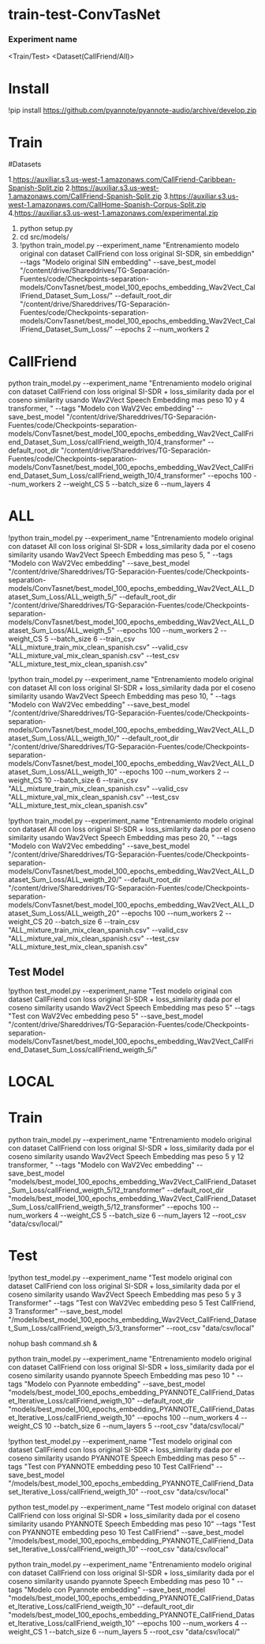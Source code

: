 # train-test-ConvTasNet

### Experiment name
<Train/Test> <Dataset(CallFriend/All)> <tipo de loss> <tipo de embedding>



# Install

!pip install https://github.com/pyannote/pyannote-audio/archive/develop.zip

# Train


#Datasets

1.https://auxiliar.s3.us-west-1.amazonaws.com/CallFriend-Caribbean-Spanish-Split.zip
2.https://auxiliar.s3.us-west-1.amazonaws.com/CallFriend-Spanish-Split.zip
3.https://auxiliar.s3.us-west-1.amazonaws.com/CallHome-Spanish-Corpus-Split.zip
4.https://auxiliar.s3.us-west-1.amazonaws.com/experimental.zip

1. python setup.py
2. cd src/models/
3. !python train_model.py --experiment_name "Entrenamiento modelo original con dataset CallFriend con loss original SI-SDR, sin embeddign" --tags "Modelo original SIN embedding" --save_best_model "/content/drive/Shareddrives/TG-Separación-Fuentes/code/Checkpoints-separation-models/ConvTasnet/best_model_100_epochs_embedding_Wav2Vect_CallFriend_Dataset_Sum_Loss/" --default_root_dir "/content/drive/Shareddrives/TG-Separación-Fuentes/code/Checkpoints-separation-models/ConvTasnet/best_model_100_epochs_embedding_Wav2Vect_CallFriend_Dataset_Sum_Loss/" --epochs 2 --num_workers 2




# CallFriend

python train_model.py --experiment_name "Entrenamiento modelo original \
con dataset CallFriend con loss original SI-SDR + loss_similarity dada por el coseno similarity usando Wav2Vect Speech Embedding mas peso 10 y 4 transformer,  " --tags "Modelo con WaV2Vec embedding" --save_best_model "/content/drive/Shareddrives/TG-Separación-Fuentes/code/Checkpoints-separation-models/ConvTasnet/best_model_100_epochs_embedding_Wav2Vect_CallFriend_Dataset_Sum_Loss/callFriend_weigth_10/4_transformer" --default_root_dir "/content/drive/Shareddrives/TG-Separación-Fuentes/code/Checkpoints-separation-models/ConvTasnet/best_model_100_epochs_embedding_Wav2Vect_CallFriend_Dataset_Sum_Loss/callFriend_weigth_10/4_transformer" --epochs 100 --num_workers 2 --weight_CS 5 --batch_size 6 --num_layers 4



# ALL

!python train_model.py --experiment_name "Entrenamiento modelo original \
con dataset All con loss original SI-SDR + loss_similarity dada por el coseno similarity usando Wav2Vect Speech Embedding mas peso 5,  " --tags "Modelo con WaV2Vec embedding" --save_best_model "/content/drive/Shareddrives/TG-Separación-Fuentes/code/Checkpoints-separation-models/ConvTasnet/best_model_100_epochs_embedding_Wav2Vect_ALL_Dataset_Sum_Loss/ALL_weigth_5/" --default_root_dir "/content/drive/Shareddrives/TG-Separación-Fuentes/code/Checkpoints-separation-models/ConvTasnet/best_model_100_epochs_embedding_Wav2Vect_ALL_Dataset_Sum_Loss/ALL_weigth_5" --epochs 100 --num_workers 2 --weight_CS 5 --batch_size 6 --train_csv "ALL_mixture_train_mix_clean_spanish.csv" --valid_csv "ALL_mixture_val_mix_clean_spanish.csv" --test_csv "ALL_mixture_test_mix_clean_spanish.csv"



!python train_model.py --experiment_name "Entrenamiento modelo original \
con dataset All con loss original SI-SDR + loss_similarity dada por el coseno similarity usando Wav2Vect Speech Embedding mas peso 10,  " --tags "Modelo con WaV2Vec embedding" --save_best_model "/content/drive/Shareddrives/TG-Separación-Fuentes/code/Checkpoints-separation-models/ConvTasnet/best_model_100_epochs_embedding_Wav2Vect_ALL_Dataset_Sum_Loss/ALL_weigth_10/" --default_root_dir "/content/drive/Shareddrives/TG-Separación-Fuentes/code/Checkpoints-separation-models/ConvTasnet/best_model_100_epochs_embedding_Wav2Vect_ALL_Dataset_Sum_Loss/ALL_weigth_10" --epochs 100 --num_workers 2 --weight_CS 10 --batch_size 6 --train_csv "ALL_mixture_train_mix_clean_spanish.csv" --valid_csv "ALL_mixture_val_mix_clean_spanish.csv" --test_csv "ALL_mixture_test_mix_clean_spanish.csv"



!python train_model.py --experiment_name "Entrenamiento modelo original \
con dataset All con loss original SI-SDR + loss_similarity dada por el coseno similarity usando Wav2Vect Speech Embedding mas peso 20,  " --tags "Modelo con WaV2Vec embedding" --save_best_model "/content/drive/Shareddrives/TG-Separación-Fuentes/code/Checkpoints-separation-models/ConvTasnet/best_model_100_epochs_embedding_Wav2Vect_ALL_Dataset_Sum_Loss/ALL_weigth_20/" --default_root_dir "/content/drive/Shareddrives/TG-Separación-Fuentes/code/Checkpoints-separation-models/ConvTasnet/best_model_100_epochs_embedding_Wav2Vect_ALL_Dataset_Sum_Loss/ALL_weigth_20" --epochs 100 --num_workers 2 --weight_CS 20 --batch_size 6 --train_csv "ALL_mixture_train_mix_clean_spanish.csv" --valid_csv "ALL_mixture_val_mix_clean_spanish.csv" --test_csv "ALL_mixture_test_mix_clean_spanish.csv"




## Test Model

!python test_model.py --experiment_name "Test modelo original con dataset CallFriend con loss original SI-SDR + loss_similarity dada por el coseno similarity usando Wav2Vect Speech Embedding mas peso 5" --tags "Test con WaV2Vec embedding peso 5" --save_best_model "/content/drive/Shareddrives/TG-Separación-Fuentes/code/Checkpoints-separation-models/ConvTasnet/best_model_100_epochs_embedding_Wav2Vect_CallFriend_Dataset_Sum_Loss/callFriend_weigth_5/"




# LOCAL


# Train


python train_model.py --experiment_name "Entrenamiento modelo original \
con dataset CallFriend con loss original SI-SDR + loss_similarity dada por el coseno similarity usando Wav2Vect Speech Embedding mas peso 5 y 12 transformer,  " --tags "Modelo con WaV2Vec embedding" --save_best_model "models/best_model_100_epochs_embedding_Wav2Vect_CallFriend_Dataset_Sum_Loss/callFriend_weigth_5/12_transformer" --default_root_dir "models/best_model_100_epochs_embedding_Wav2Vect_CallFriend_Dataset_Sum_Loss/callFriend_weigth_5/12_transformer" --epochs 100 --num_workers 4 --weight_CS 5 --batch_size 6 --num_layers 12 --root_csv "data/csv/local/"



# Test


!python test_model.py --experiment_name "Test modelo original con dataset CallFriend con loss original SI-SDR + loss_similarity dada por el coseno similarity usando Wav2Vect Speech Embedding mas peso 5 y 3 Transformer" --tags "Test con WaV2Vec embedding peso 5 Test CallFriend, 3 Transformer" --save_best_model "/models/best_model_100_epochs_embedding_Wav2Vect_CallFriend_Dataset_Sum_Loss/callFriend_weigth_5/3_transformer" --root_csv "data/csv/local"


nohup bash command.sh &







python train_model.py --experiment_name "Entrenamiento modelo original \
con dataset CallFriend con loss original SI-SDR + loss_similarity dada por el coseno similarity usando pyannote Speech Embedding mas peso 10  " --tags "Modelo con Pyannote embedding" --save_best_model "models/best_model_100_epochs_embedding_PYANNOTE_CallFriend_Dataset_Iterative_Loss/callFriend_weigth_10" --default_root_dir "models/best_model_100_epochs_embedding_PYANNOTE_CallFriend_Dataset_Iterative_Loss/callFriend_weigth_10" --epochs 100 --num_workers 4 --weight_CS 10 --batch_size 6 --num_layers 5 --root_csv "data/csv/local/"



!python test_model.py --experiment_name "Test modelo original con dataset CallFriend con loss original SI-SDR + loss_similarity dada por el coseno similarity usando PYANNOTE Speech Embedding mas peso 5" --tags "Test con PYANNOTE embedding peso 10 Test CallFriend" --save_best_model "/models/best_model_100_epochs_embedding_PYANNOTE_CallFriend_Dataset_Iterative_Loss/callFriend_weigth_10" --root_csv "data/csv/local"


python test_model.py --experiment_name "Test modelo original con dataset CallFriend con loss original SI-SDR + loss_similarity dada por el coseno similarity usando PYANNOTE Speech Embedding mas peso 10" --tags "Test con PYANNOTE embedding peso 10 Test CallFriend" --save_best_model "/models/best_model_100_epochs_embedding_PYANNOTE_CallFriend_Dataset_Iterative_Loss/callFriend_weigth_10" --root_csv "data/csv/local"

python train_model.py --experiment_name "Entrenamiento modelo original \
con dataset CallFriend con loss original SI-SDR + loss_similarity dada por el coseno similarity usando pyannote Speech Embedding mas peso 10  " --tags "Modelo con Pyannote embedding" --save_best_model "models/best_model_100_epochs_embedding_PYANNOTE_CallFriend_Dataset_Iterative_Loss/callFriend_weigth_10" --default_root_dir "models/best_model_100_epochs_embedding_PYANNOTE_CallFriend_Dataset_Iterative_Loss/callFriend_weigth_10" --epochs 100 --num_workers 4 --weight_CS 1 --batch_size 6 --num_layers 5 --root_csv "data/csv/local/"